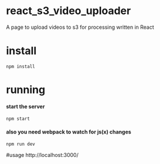 # react_s3_video_uploader
A page to upload videos to s3 for processing written in React

# install
```npm install```

# running
#### start the server
`npm start`

#### also you need webpack to watch for js(x) changes
`npm run dev`

#usage
http://localhost:3000/